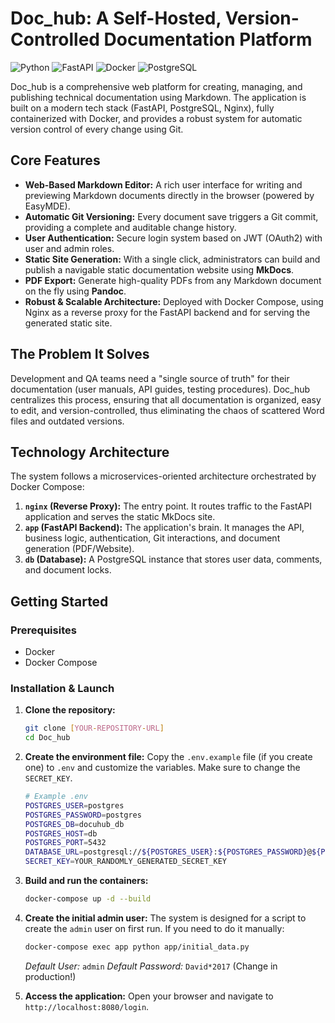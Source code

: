 # Doc_hub: A Self-Hosted, Version-Controlled Documentation Platform

![Python](https://img.shields.io/badge/Python-3.11-blue.svg) ![FastAPI](https://img.shields.io/badge/FastAPI-0.103-green.svg) ![Docker](https://img.shields.io/badge/Docker-Compose-blue.svg) ![PostgreSQL](https://img.shields.io/badge/PostgreSQL-14-lightgrey.svg)

Doc_hub is a comprehensive web platform for creating, managing, and publishing technical documentation using Markdown. The application is built on a modern tech stack (FastAPI, PostgreSQL, Nginx), fully containerized with Docker, and provides a robust system for automatic version control of every change using Git.

## Core Features

*   **Web-Based Markdown Editor:** A rich user interface for writing and previewing Markdown documents directly in the browser (powered by EasyMDE).
*   **Automatic Git Versioning:** Every document save triggers a Git commit, providing a complete and auditable change history.
*   **User Authentication:** Secure login system based on JWT (OAuth2) with user and admin roles.
*   **Static Site Generation:** With a single click, administrators can build and publish a navigable static documentation website using **MkDocs**.
*   **PDF Export:** Generate high-quality PDFs from any Markdown document on the fly using **Pandoc**.
*   **Robust & Scalable Architecture:** Deployed with Docker Compose, using Nginx as a reverse proxy for the FastAPI backend and for serving the generated static site.

## The Problem It Solves

Development and QA teams need a "single source of truth" for their documentation (user manuals, API guides, testing procedures). Doc_hub centralizes this process, ensuring that all documentation is organized, easy to edit, and version-controlled, thus eliminating the chaos of scattered Word files and outdated versions.

## Technology Architecture

The system follows a microservices-oriented architecture orchestrated by Docker Compose:

1.  **`nginx` (Reverse Proxy):** The entry point. It routes traffic to the FastAPI application and serves the static MkDocs site.
2.  **`app` (FastAPI Backend):** The application's brain. It manages the API, business logic, authentication, Git interactions, and document generation (PDF/Website).
3.  **`db` (Database):** A PostgreSQL instance that stores user data, comments, and document locks.

## Getting Started

### Prerequisites
*   Docker
*   Docker Compose

### Installation & Launch
1.  **Clone the repository:**
    ```bash
    git clone [YOUR-REPOSITORY-URL]
    cd Doc_hub
    ```

2.  **Create the environment file:**
    Copy the `.env.example` file (if you create one) to `.env` and customize the variables. Make sure to change the `SECRET_KEY`.
    ```bash
    # Example .env
    POSTGRES_USER=postgres
    POSTGRES_PASSWORD=postgres
    POSTGRES_DB=docuhub_db
    POSTGRES_HOST=db
    POSTGRES_PORT=5432
    DATABASE_URL=postgresql://${POSTGRES_USER}:${POSTGRES_PASSWORD}@${POSTGRES_HOST}:${POSTGRES_PORT}/${POSTGRES_DB}
    SECRET_KEY=YOUR_RANDOMLY_GENERATED_SECRET_KEY
    ```

3.  **Build and run the containers:**
    ```bash
    docker-compose up -d --build
    ```

4.  **Create the initial admin user:**
    The system is designed for a script to create the `admin` user on first run. If you need to do it manually:
    ```bash
    docker-compose exec app python app/initial_data.py
    ```
    *Default User:* `admin`
    *Default Password:* `David*2017` (Change in production!)

5.  **Access the application:**
    Open your browser and navigate to `http://localhost:8080/login`.